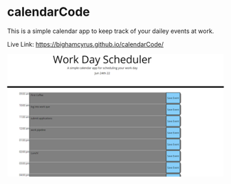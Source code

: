 # calendarCode

This is a simple calendar app to keep track of your dailey events at work. 

Live Link: https://bighamcyrus.github.io/calendarCode/ 


![](./assets/calendarscreenshot.png)


